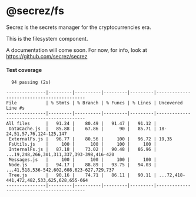 # @secrez/fs

Secrez is the secrets manager for the cryptocurrencies era.

This is the filesystem component.

A documentation will come soon. For now, for info, look at https://github.com/secrez/secrez


#### Test coverage

```
  94 passing (2s)

---------------|---------|----------|---------|---------|-------------------------------------------
File           | % Stmts | % Branch | % Funcs | % Lines | Uncovered Line #s                         
---------------|---------|----------|---------|---------|-------------------------------------------
All files      |   91.24 |    80.49 |   91.47 |   91.12 |                                           
 DataCache.js  |   85.88 |    67.86 |      90 |   85.71 | 18-24,51,57,76,124-125,147                
 ExternalFs.js |   96.77 |    80.56 |     100 |   96.72 | 19,35                                     
 FsUtils.js    |     100 |      100 |     100 |     100 |                                           
 InternalFs.js |   87.18 |    73.02 |   90.48 |   86.96 | ...19,248,266,301,311,337,393-398,416-420 
 Messages.js   |     100 |      100 |     100 |     100 |                                           
 Node.js       |   94.17 |    88.89 |   93.75 |   94.03 | ...41,518,536-542,602,608,623-627,729,737 
 Tree.js       |   90.16 |    74.71 |   86.11 |   90.11 | ...72,418-441,472,482,533,625,628,655-664 
---------------|---------|----------|---------|---------|-------------------------------------------
```

